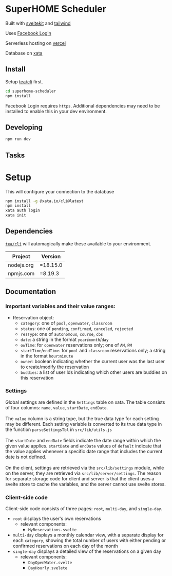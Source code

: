 # SuperHOME Scheduler

Built with [sveltekit](https://kit.svelte.dev/) and [tailwind](https://tailwindcss.com)

Uses [Facebook Login](https://developers.facebook.com/docs/facebook-login/web/)

Serverless hosting on [vercel](https://vercel.com)

Database on [xata](https://xata.io)

## Install

Setup [tea/cli](https://tea.xyz) first.

```bash
cd superhome-scheduler
npm install
```

Facebook Login requires `https`. Additional dependencies may need to be installed to enable this in your dev environment.

## Developing

```bash
npm run dev
```

## Tasks

# Setup

This will configure your connection to the database

```sh
npm install -g @xata.io/cli@latest
npm install
xata auth login
xata init
```

## Dependencies

[`tea/cli`] will automagically make these available to your environment.

| Project    | Version  |
| ---------- | -------- |
| nodejs.org | =18.15.0 |
| npmjs.com  | =8.19.3  |

[`tea/cli`]: https://github.com/teaxyz/cli

## Documentation

### Important variables and their value ranges:

- Reservation object:
  - `category`: one of `pool`, `openwater`, `classroom`
  - `status`: one of `pending`, `confirmed`, `canceled`, `rejected`
  - `resType`: one of `autonomous`, `course`, `cbs`
  - `date`: a string in the format `year`/`month`/`day`
  - `owTime`: for `openwater` reservations only; one of `AM`, `PM`
  - `startTime`/`endTime`: for `pool` and `classroom` reservations only; a string in the format `hour`:`minute`
  - `owner`: boolean indicating whether the current user was the last user to create/modify the reservation
  - `buddies`: a list of user Ids indicating which other users are buddies on this reservation

### Settings

Global settings are defined in the `Settings` table on xata. The table consists of four columns: `name`, `value`, `startDate`, `endDate`.<br><br>
The `value` column is a string type, but the true data type for each setting may be different. Each setting variable is converted to its true data type in the function `parseSettingsTbl` in `src/lib/utils.js`<br><br>
The `startDate` and `endDate` fields indicate the date range within which the given value applies. `startDate` and `endDate` values of `default` indicate that the value applies whenever a specific date range that includes the current date is not defined.<br><br>
On the client, settings are retrieved via the `src/lib/settings` module, while on the server, they are retrieved via `src/lib/server/settings`. The reason for separate storage code for client and server is that the client uses a svelte store to cache the variables, and the server cannot use svelte stores.

### Client-side code

Client-side code consists of three pages: `root`, `multi-day`, and `single-day`.

- `root` displays the user's own reservations
  - relevant components:
    - `MyReservations.svelte`
- `multi-day` displays a monthly calendar view, with a separate display for each `category`, showing the total number of users with either pending or confirmed reservations on each day of the month
- `single-day` displays a detailed view of the reservations on a given day
  - relevant components:
    - `DayOpenWater.svelte`
    - `DayHourly.svelete`
